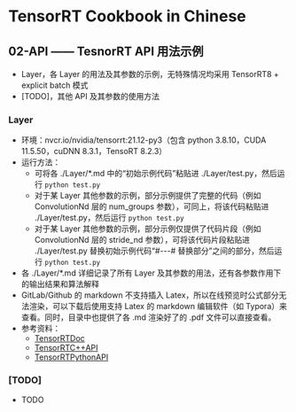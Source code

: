# TensorRT Cookbook in Chinese

## 02-API —— TesnorRT API 用法示例
+ Layer，各 Layer 的用法及其参数的示例，无特殊情况均采用 TensorRT8 + explicit batch 模式
+ [TODO]，其他 API 及其参数的使用方法

### Layer
+ 环境：nvcr.io/nvidia/tensorrt:21.12-py3（包含 python 3.8.10，CUDA 11.5.50，cuDNN 8.3.1，TensoRT 8.2.3）
+ 运行方法：
    - 可将各 ./Layer/*.md 中的“初始示例代码”粘贴进 ./Layer/test.py，然后运行 `python test.py`
    - 对于某 Layer 其他参数的示例，部分示例提供了完整的代码（例如 ConvolutionNd 层的 num_groups 参数），可同上，将该代码粘贴进 ./Layer/test.py，然后运行 `python test.py`
    - 对于某 Layer 其他参数的示例，部分示例仅提供了代码片段（例如 ConvolutionNd 层的 stride_nd 参数），可将该代码片段粘贴进 ./Layer/test.py 替换初始示例代码“#---# 替换部分”之间的部分，然后运行 `python test.py`
+ 各 ./Layer/*.md 详细记录了所有 Layer 及其参数的用法，还有各参数作用下的输出结果和算法解释
+ GitLab/Github 的 markdown 不支持插入 Latex，所以在线预览时公式部分无法渲染，可以下载后使用支持 Latex 的 markdown 编辑软件（如 Typora）来查看。同时，目录中也提供了各 .md 渲染好了的 .pdf 文件可以直接查看。
+ 参考资料：
    - [TensorRTDoc](https://docs.nvidia.com/deeplearning/tensorrt/developer-guide/index.html#layers)
    - [TensorRTC++API](https://docs.nvidia.com/deeplearning/tensorrt/api/c_api)
    - [TensorRTPythonAPI](https://docs.nvidia.com/deeplearning/tensorrt/api/python_api/)

### [TODO]
+ TODO

